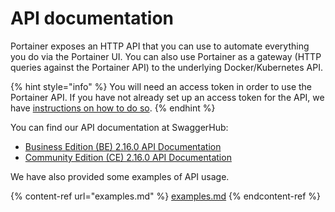 # API documentation

Portainer exposes an HTTP API that you can use to automate everything you do via the Portainer UI. You can also use Portainer as a gateway (HTTP queries against the Portainer API) to the underlying Docker/Kubernetes API.

{% hint style="info" %}
You will need an access token in order to use the Portainer API. If you have not already set up an access token for the API, we have [instructions on how to do so](access.md).
{% endhint %}

You can find our API documentation at SwaggerHub:

* [Business Edition (BE) 2.16.0 API Documentation](https://app.swaggerhub.com/apis/portainer/portainer-ee/2.16.0)
* [Community Edition (CE) 2.16.0 API Documentation](https://app.swaggerhub.com/apis/portainer/portainer-ce/2.16.0)

We have also provided some examples of API usage.

{% content-ref url="examples.md" %}
[examples.md](examples.md)
{% endcontent-ref %}

